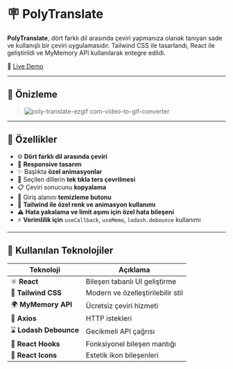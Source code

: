 # 🪧 PolyTranslate

**PolyTranslate**, dört farklı dil arasında çeviri yapmanıza olanak tanıyan sade ve kullanışlı bir çeviri uygulamasıdır. Tailwind CSS ile tasarlandı, React ile geliştirildi ve MyMemory API kullanılarak entegre edildi.

🔗 [Live Demo](https://lnkd.in/d8xkEM87)  

---

## 🎥 Önizleme

>  ![poly-translate-ezgif com-video-to-gif-converter](https://github.com/user-attachments/assets/99d01809-ed9d-4a51-8823-4a3734a0f5b4)


---

## 🔎 Özellikler

- 🌐 **Dört farklı dil arasında çeviri**
- 📱 **Responsive tasarım**
- ✨ Başlıkta **özel animasyonlar**
- 🔁 Seçilen dillerin **tek tıkla ters çevrilmesi**
- 📋 Çeviri sonucunu **kopyalama**
- 🧹 Giriş alanını **temizleme butonu**
- 🎨 **Tailwind ile özel renk ve animasyon kullanımı**
- ⚠️ **Hata yakalama ve limit aşımı için özel hata bileşeni**
- ⚡ **Verimlilik için** `useCallback`, `useMemo`, `lodash.debounce` kullanımı

---

## 🧰 Kullanılan Teknolojiler

| Teknoloji        | Açıklama                           |
|------------------|------------------------------------|
| ⚛️ **React**         | Bileşen tabanlı UI geliştirme      |
| 🎨 **Tailwind CSS**   | Modern ve özelleştirilebilir stil |
| 🌍 **MyMemory API**   | Ücretsiz çeviri hizmeti           |
| 📡 **Axios**          | HTTP istekleri                    |
| ⌛ **Lodash Debounce**| Gecikmeli API çağrısı             |
| 🧠 **React Hooks**    | Fonksiyonel bileşen mantığı       |
| 💎 **React Icons**    | Estetik ikon bileşenleri          |
